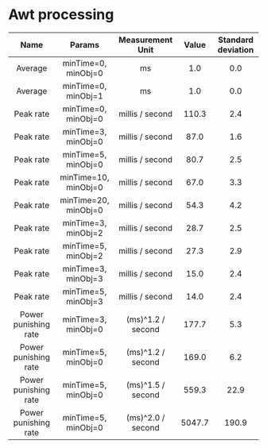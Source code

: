 
Awt processing
==============
  

|Name|Params|Measurement Unit|Value|Standard deviation|
| :---: | :---: | :---: | :---: | :---: |
|Average|minTime=0, minObj=0|ms|1.0|0.0|
|Average|minTime=0, minObj=1|ms|1.0|0.0|
|Peak rate|minTime=0, minObj=0|millis / second|110.3|2.4|
|Peak rate|minTime=3, minObj=0|millis / second|87.0|1.6|
|Peak rate|minTime=5, minObj=0|millis / second|80.7|2.5|
|Peak rate|minTime=10, minObj=0|millis / second|67.0|3.3|
|Peak rate|minTime=20, minObj=0|millis / second|54.3|4.2|
|Peak rate|minTime=3, minObj=2|millis / second|28.7|2.5|
|Peak rate|minTime=5, minObj=2|millis / second|27.3|2.9|
|Peak rate|minTime=3, minObj=3|millis / second|15.0|2.4|
|Peak rate|minTime=5, minObj=3|millis / second|14.0|2.4|
|Power punishing rate|minTime=3, minObj=0|(ms)^1.2 / second|177.7|5.3|
|Power punishing rate|minTime=5, minObj=0|(ms)^1.2 / second|169.0|6.2|
|Power punishing rate|minTime=5, minObj=0|(ms)^1.5 / second|559.3|22.9|
|Power punishing rate|minTime=5, minObj=0|(ms)^2.0 / second|5047.7|190.9|
